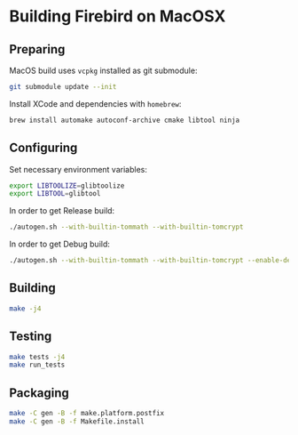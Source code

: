 # Building Firebird on MacOSX

## Preparing

MacOS build uses `vcpkg` installed as git submodule:

```bash
git submodule update --init
```

Install XCode and dependencies with `homebrew`:

```bash
brew install automake autoconf-archive cmake libtool ninja
```

## Configuring

Set necessary environment variables:

```bash
export LIBTOOLIZE=glibtoolize
export LIBTOOL=glibtool
```

In order to get Release build:

```bash
./autogen.sh --with-builtin-tommath --with-builtin-tomcrypt
```

In order to get Debug build:

```bash
./autogen.sh --with-builtin-tommath --with-builtin-tomcrypt --enable-developer
```

## Building

```bash
make -j4
```

## Testing

```bash
make tests -j4
make run_tests
```

## Packaging

```bash
make -C gen -B -f make.platform.postfix
make -C gen -B -f Makefile.install
```
